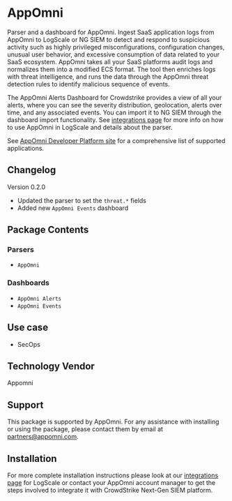 # AppOmni

Parser and a dashboard for AppOmni. Ingest SaaS application logs from AppOmni to LogScale or NG SIEM to detect and respond to suspicious activity such as highly privileged misconfigurations, configuration changes, unusual user behavior, and excessive consumption of data related to your SaaS ecosystem. AppOmni takes all your SaaS platforms audit logs and normalizes them into a modified ECS format. The tool then enriches logs with threat intelligence, and runs the data through the AppOmni threat detection rules to identify malicious sequence of events.

The AppOmni Alerts Dashboard for Crowdstrike provides a view of all your alerts, where you can see the severity distribution, geolocation, alerts over time, and any associated events. You can import it to NG SIEM through the dashboard import functionality. See [integrations page](https://library.humio.com/integrations-appomni-package-appomni) for more info on how to use AppOmni in LogScale and details about the parser.

See [AppOmni Developer Platform site](https://appomni.com/solutions/) for a comprehensive list of supported applications.

## Changelog

Version 0.2.0

- Updated the parser to set the `threat.*` fields
- Added new `AppOmni Events` dashboard

## Package Contents

### Parsers

- `AppOmni`

### Dashboards

- `AppOmni Alerts`
- `AppOmni Events`

## Use case

- SecOps

## Technology Vendor

Appomni

## Support

This package is supported by AppOmni. For any assistance with installing or using the package, please contact them by email at partners@appomni.com.

## Installation

For more complete installation instructions please look at our [integrations page](https://library.humio.com/integrations-appomni-package-appomni) for LogScale or contact your AppOmni account manager to get the steps involved to integrate it with CrowdStrike Next-Gen SIEM platform.
